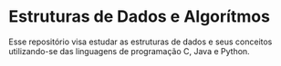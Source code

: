 # Estruturas de Dados e Algorítmos

Esse repositório visa estudar as estruturas de dados e seus conceitos utilizando-se das linguagens de programação C, Java e Python.